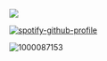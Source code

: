 ![](https://komarev.com/ghpvc/?username=dmutt7&color=5A8691&label=woof)

[![spotify-github-profile](https://spotify-github-profile.kittinanx.com/api/view?uid=hpvy7u3a5ewsaqd808vwnxcls&cover_image=true&theme=natemoo-re&show_offline=false&background_color=121212&interchange=false&bar_color=5f8f99&bar_color_cover=false)](https://github.com/kittinan/spotify-github-profile)

![1000087153](https://github.com/user-attachments/assets/6a8a9ea8-e1fe-4db8-b829-a33142260648)
